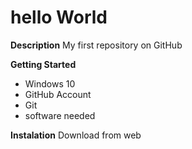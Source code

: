 # hello World


**Description**
My first repository on GitHub

**Getting Started** 
* Windows 10
* GitHub Account
* Git
* software needed

**Instalation**
Download from web 




